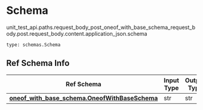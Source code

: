 # Schema
unit_test_api.paths.request_body_post_oneof_with_base_schema_request_body.post.request_body.content.application_json.schema
```
type: schemas.Schema
```

## Ref Schema Info
Ref Schema | Input Type | Output Type
---------- | ---------- | -----------
[**oneof_with_base_schema.OneofWithBaseSchema**](../../../../../../components/schema/oneof_with_base_schema.md) | str | str
